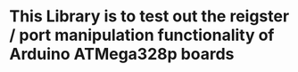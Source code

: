 # This Library is to test out the reigster / port manipulation functionality of Arduino ATMega328p boards